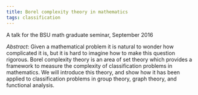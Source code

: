 ```yaml
---
title: Borel complexity theory in mathematics
tags: classification
---
```


A talk for the BSU math graduate seminar, September 2016<!--more-->

*Abstract*: Given a mathematical problem it is natural to wonder how complicated it is, but it is hard to imagine how to make this question rigorous. Borel complexity theory is an area of set theory which provides a framework to measure the complexity of classification problems in mathematics. We will introduce this theory, and show how it has been applied to classification problems in group theory, graph theory, and functional analysis.

